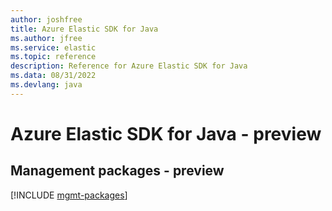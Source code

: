 ```yaml
---
author: joshfree
title: Azure Elastic SDK for Java
ms.author: jfree
ms.service: elastic
ms.topic: reference
description: Reference for Azure Elastic SDK for Java
ms.data: 08/31/2022
ms.devlang: java
---
```

# Azure Elastic SDK for Java - preview

## Management packages - preview
[!INCLUDE [mgmt-packages](elastic-mgmt-index.md)]